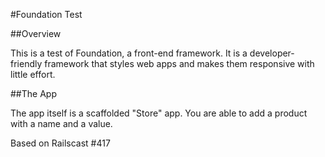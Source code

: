 #Foundation Test

##Overview

This is a test of Foundation, a front-end framework. It is a developer-friendly framework that styles web apps and makes them responsive with little effort.

##The App

The app itself is a scaffolded "Store" app. You are able to add a product with a name and a value.

Based on Railscast #417
